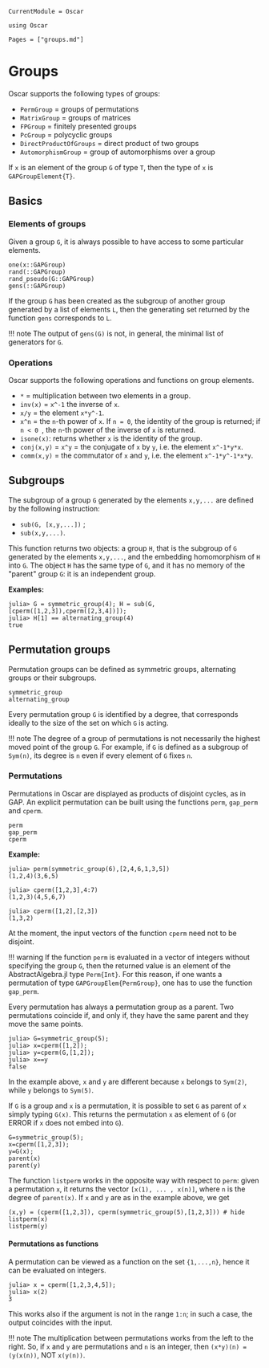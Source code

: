 ```@meta
CurrentModule = Oscar
```

```@setup oscar
using Oscar
```

```@contents
Pages = ["groups.md"]
```

# Groups


Oscar supports the following types of groups:

* `PermGroup` = groups of permutations
* `MatrixGroup` = groups of matrices
* `FPGroup` = finitely presented groups
* `PcGroup` = polycyclic groups
* `DirectProductOfGroups` = direct product of two groups
* `AutomorphismGroup` = group of automorphisms over a group


If `x` is an element of the group `G` of type `T`, then the type of `x` is `GAPGroupElement{T}`.

## Basics

### Elements of groups

Given a group `G`, it is always possible to have access to some particular elements.

```@docs
one(x::GAPGroup)
rand(::GAPGroup)
rand_pseudo(G::GAPGroup)
gens(::GAPGroup)
```

If the group `G` has been created as the subgroup of another group generated by a list of elements `L`, then the generating set returned by the function `gens` corresponds to `L`.

!!! note
    The output of `gens(G)` is not, in general, the minimal list of generators for `G`.

### Operations

Oscar supports the following operations and functions on group elements.

* `*` = multiplication between two elements in a group.
* `inv(x)` = `x^-1` the inverse of `x`.
* `x/y` = the element `x*y^-1`.
* `x^n` = the ``n``-th power of `x`. If ``n = 0``, the identity of the group is returned; if ``n < 0 ``, the ``n``-th power of the inverse of `x` is returned.
* `isone(x)`: returns whether `x` is the identity of the group.
* `conj(x,y)` = `x^y` = the conjugate of `x` by `y`, i.e. the element `x^-1*y*x`.
* `comm(x,y)` = the commutator of `x` and `y`, i.e. the element `x^-1*y^-1*x*y`.


## Subgroups

The subgroup of a group `G` generated by the elements `x,y,...` are defined by the following instruction:

* `sub(G, [x,y,...])` ;
* `sub(x,y,...)`.

This function returns two objects: a group `H`, that is the subgroup of `G` generated by the elements `x,y,...`, and the embedding homomorphism of `H` into `G`. The object `H` has the same type of `G`, and it has no memory of the "parent" group `G`: it is an independent group.

  **Examples:**
```jldoctest
julia> G = symmetric_group(4); H = sub(G,[cperm([1,2,3]),cperm([2,3,4])]);
julia> H[1] == alternating_group(4)
true
```


## Permutation groups

Permutation groups can be defined as symmetric groups, alternating groups or their subgroups.

```@docs
symmetric_group
alternating_group
```

Every permutation group `G` is identified by a degree, that corresponds ideally to the size of the set on which `G` is acting.

!!! note
    The degree of a group of permutations is not necessarily the highest moved point of the group `G`. For example, if `G` is defined as a   subgroup of `Sym(n)`, its degree is `n` even if every element of `G` fixes `n`.

### Permutations

Permutations in Oscar are displayed as products of disjoint cycles, as in GAP. An explicit permutation can be built using the functions `perm`, `gap_perm` and `cperm`.

```@docs
perm
gap_perm
cperm
```

  **Example:**
```jldoctest
julia> perm(symmetric_group(6),[2,4,6,1,3,5])
(1,2,4)(3,6,5)

julia> cperm([1,2,3],4:7)
(1,2,3)(4,5,6,7)

julia> cperm([1,2],[2,3])
(1,3,2)
```

At the moment, the input vectors of the function `cperm` need not to be disjoint.

!!! warning
    If the function `perm` is evaluated in a vector of integers without specifying the group `G`, then the returned value is an element of the AbstractAlgebra.jl type `Perm{Int}`. For this reason, if one wants a permutation of type `GAPGroupElem{PermGroup}`, one has to use the function `gap_perm`.


Every permutation has always a permutation group as a parent. Two permutations coincide if, and only if, they have the same parent and they move the same points.
```jldoctest
julia> G=symmetric_group(5);
julia> x=cperm([1,2]);
julia> y=cperm(G,[1,2]);
julia> x==y
false
```
In the example above, `x` and `y` are different because `x` belongs to `Sym(2)`, while `y` belongs to `Sym(5)`.


If `G` is a group and `x` is a permutation, it is possible to set `G` as parent of `x` simply typing `G(x)`. This returns the permutation `x` as element of `G` (or ERROR if `x` does not embed into `G`).
```@repl oscar
G=symmetric_group(5);
x=cperm([1,2,3]);
y=G(x);
parent(x)
parent(y)
```

The function `listperm` works in the opposite way with respect to `perm`: given a permutation `x`, it returns the vector `[x(1), ... , x(n)]`, where `n` is the degree of `parent(x)`. If `x` and `y` are as in the example above, we get
```@repl oscar
(x,y) = (cperm([1,2,3]), cperm(symmetric_group(5),[1,2,3])) # hide
listperm(x)
listperm(y)
```


#### Permutations as functions
A permutation can be viewed as a function on the set `{1,...,n}`, hence it can be evaluated on integers.
```jldoctest
julia> x = cperm([1,2,3,4,5]);
julia> x(2)
3
```
This works also if the argument is not in the range `1:n`; in such a case, the output coincides with the input.

!!! note
    The multiplication between permutations works from the left to the right. So, if `x` and `y` are permutations and `n` is an integer, then `(x*y)(n) = (y(x(n))`, NOT `x(y(n))`.





